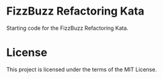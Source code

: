 # FizzBuzz Refactoring Kata

Starting code for the FizzBuzz Refactoring Kata.

# License

This project is licensed under the terms of the MIT License.